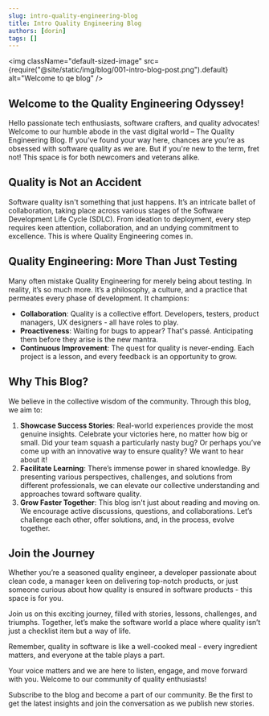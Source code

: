 ```yaml
---
slug: intro-quality-engineering-blog
title: Intro Quality Engineering Blog
authors: [dorin]
tags: []
---
```


<img className="default-sized-image" src={require("@site/static/img/blog/001-intro-blog-post.png").default} alt="Welcome to qe blog" />

## Welcome to the Quality Engineering Odyssey!

Hello passionate tech enthusiasts, software crafters, and quality advocates! Welcome to our humble abode in the vast digital world – The Quality Engineering Blog. If you’ve found your way here, chances are you’re as obsessed with software quality as we are. But if you're new to the term, fret not! This space is for both newcomers and veterans alike.

## Quality is Not an Accident

Software quality isn't something that just happens. It’s an intricate ballet of collaboration, taking place across various stages of the Software Development Life Cycle (SDLC). From ideation to deployment, every step requires keen attention, collaboration, and an undying commitment to excellence. This is where Quality Engineering comes in.

## Quality Engineering: More Than Just Testing

Many often mistake Quality Engineering for merely being about testing. In reality, it’s so much more. It’s a philosophy, a culture, and a practice that permeates every phase of development. It champions:

-   **Collaboration**: Quality is a collective effort. Developers, testers, product managers, UX designers - all have roles to play.
-   **Proactiveness**: Waiting for bugs to appear? That's passé. Anticipating them before they arise is the new mantra.
-   **Continuous Improvement**: The quest for quality is never-ending. Each project is a lesson, and every feedback is an opportunity to grow.

## Why This Blog?

We believe in the collective wisdom of the community. Through this blog, we aim to:

1. **Showcase Success Stories**: Real-world experiences provide the most genuine insights. Celebrate your victories here, no matter how big or small. Did your team squash a particularly nasty bug? Or perhaps you’ve come up with an innovative way to ensure quality? We want to hear about it!
1. **Facilitate Learning**: There’s immense power in shared knowledge. By presenting various perspectives, challenges, and solutions from different professionals, we can elevate our collective understanding and approaches toward software quality.
1. **Grow Faster Together**: This blog isn't just about reading and moving on. We encourage active discussions, questions, and collaborations. Let’s challenge each other, offer solutions, and, in the process, evolve together.

## Join the Journey

Whether you’re a seasoned quality engineer, a developer passionate about clean code, a manager keen on delivering top-notch products, or just someone curious about how quality is ensured in software products - this space is for you.

Join us on this exciting journey, filled with stories, lessons, challenges, and triumphs. Together, let’s make the software world a place where quality isn’t just a checklist item but a way of life.

Remember, quality in software is like a well-cooked meal - every ingredient matters, and everyone at the table plays a part.

Your voice matters and we are here to listen, engage, and move forward with you. Welcome to our community of quality enthusiasts!

Subscribe to the blog and become a part of our community. Be the first to get the latest insights and join the conversation as we publish new stories.
